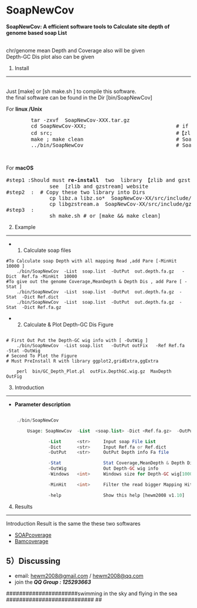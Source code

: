 # SoapNewCov
<b>SoapNewCov: A efficient software tools to Calculate site depth of genome based soap List</b>

  </br> chr/genome mean Depth and Coverage also will be given 
  </br> Depth-GC Dis plot also can be given

1) Install
------------

  </br>Just  [make]  or [sh  make.sh ]  to compile this software.
  </br>the final software can be found in the Dir [bin/SoapNewCov]

 For <b>linux /Unix </b>
<pre>
        tar -zxvf  SoapNewCov-XXX.tar.gz
        cd SoapNewCov-XXX;                             # if Link do not work ,Try <b>re-install</b>  two  library
        cd src;                                        #【zlib and gzstream】 and copy them to the  library Dir
        make ; make clean                              # SoapNewCov-XX/src/include/zlib 
        ../bin/SoapNewCov                              # SoapNewCov-XX/src/include/gzstream
</pre>
</br>

For <b>macOS </b>
<pre>
#step1 :Should must <b>re-install</b>  two  library 【zlib and gzstream htslib】
              see  [zlib and gzstream] website 
#step2  :  # Copy these two library into Dirs 
              cp libz.a libz.so*  SoapNewCov-XX/src/include/zlib
              cp libgzstream.a  SoapNewCov-XX/src/include/gzstream
#step3  : 
              sh make.sh # or [make && make clean]
</pre>

2) Example
------------
* 1) Calculate soap files
```
#To Calculate soap Depth with all mapping Read ,add Pare [-MinHit 10000 ]
 	./bin/SoapNewCov  -List  soap.list  -OutPut  out.depth.fa.gz   -Dict  Ref.fa -MinHit  10000
#To give out the genome Coverage,MeanDepth & Depth Dis , add Pare [ -Stat ]
 	./bin/SoapNewCov  -List  soap.list  -OutPut  out.depth.fa.gz  -Stat  -Dict Ref.dict
 	./bin/SoapNewCov  -List  soap.list  -OutPut  out.depth.fa.gz  -Stat  -Dict Ref.fa.gz
```

* 2) Calculate & Plot Depth-GC Dis Figure
```

# First Out Put the Depth-GC wig info with [ -OutWig ]
 	./bin/SoapNewCov  -List soap.list   -OutPut outFix   -Ref Ref.fa  -Stat -OutWig
# Second To Plot the Figure
# Must PreInstall R with library ggplot2,gridExtra,ggExtra

 	perl  bin/GC_Depth_Plot.pl  outFix.DepthGC.wig.gz  MaxDepth  OutFig

```

3) Introduction
------------


* <b> Parameter description</b>

```php

    ./bin/SoapNewCov

        Usage: SoapNewCov  -List  <soap.list> -Dict <Ref.fa.gz>  -OutPut  <out.depth>

                -List      <str>     Input soap File List
                -Dict      <str>     Input Ref.fa or Ref.dict
                -OutPut    <str>     OutPut Depth info Fa file

                -Stat                Stat Coverage,MeanDepth & Depth Dis info
                -OutWig              Out Depth-GC wig info
                -Windows   <int>     Windows size for Depth-GC wig[10000]

                -MinHit    <int>     Filter the read bigger Mapping Hit [10]

                -help                Show this help [hewm2008 v1.10]


```


4) Results
------------
Introduction
Result is the same the these two softwares

* [SOAPcoverage](https://github.com/aquaskyline/SOAPcoverage)
* [Bamcoverage](https://github.com/BGI-shenzhen/BamCoverage)


5）Discussing
------------
- email: hewm2008@gmail.com / hewm2008@qq.com  
- join the<b><i> QQ Group : 125293663</b></i>



######################swimming in the sky and flying in the sea ########################### ##


